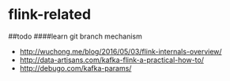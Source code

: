 # flink-related

##todo
####learn git branch mechanism

* http://wuchong.me/blog/2016/05/03/flink-internals-overview/
* http://data-artisans.com/kafka-flink-a-practical-how-to/
* http://debugo.com/kafka-params/
